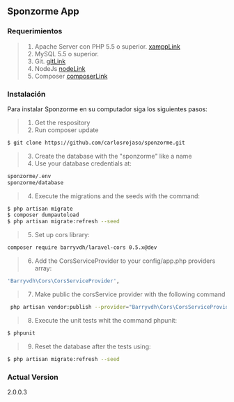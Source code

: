 ## Sponzorme App


### Requerimientos

> 1. Apache Server con PHP 5.5 o superior. [xamppLink]
> 2. MySQL 5.5 o superior.
> 3. Git. [gitLink]
> 4. NodeJs [nodeLink]
> 5. Composer [composerLink]

### Instalación

Para instalar Sponzorme en su computador siga los siguientes pasos:

> 1. Get the respository
> 2. Run composer update
```sh
$ git clone https://github.com/carlosrojaso/sponzorme.git
```
> 3. Create the database with the "sponzorme" like a name
> 4. Use your database credentials at:
```sh
sponzorme/.env
sponzorme/database
```
> 4. Execute the migrations and the seeds with the command:
```sh
$ php artisan migrate
$ composer dumpautoload
$ php artisan migrate:refresh --seed
```
> 5. Set up cors library:

```sh
composer require barryvdh/laravel-cors 0.5.x@dev
```

> 6. Add the CorsServiceProvider to your config/app.php providers array:

```sh
'Barryvdh\Cors\CorsServiceProvider',
```

> 7. Make public the corsService provider with the following command

```sh
 php artisan vendor:publish --provider="Barryvdh\Cors\CorsServiceProvider"
```

> 8. Execute the unit tests whit the command phpunit:
```sh
$ phpunit
```

> 9. Reset the database after the tests using:
```sh
$ php artisan migrate:refresh --seed
```

### Actual Version

2.0.0.3

[xamppLink]: https://www.apachefriends.org/es/index.html

[gitLink]: http://git-scm.com/

[nodeLink]: https://nodejs.org/

[composerLink]: https://getcomposer.org/
